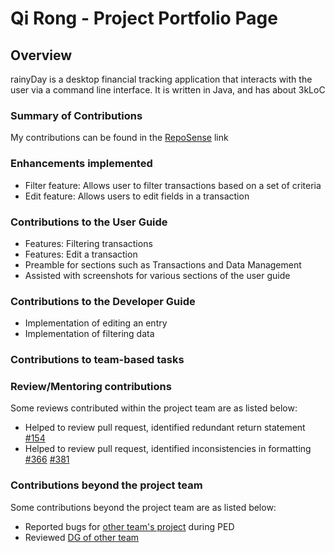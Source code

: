 # Qi Rong - Project Portfolio Page

## Overview
rainyDay is a desktop financial tracking application that interacts with the user via a command line interface. It is
written in Java, and has about 3kLoC

### Summary of Contributions

My contributions can be found in the [RepoSense](https://nus-cs2113-ay2223s2.github.io/tp-dashboard/?search=ChongQiRong&sort=groupTitle&sortWithin=title&timeframe=commit&mergegroup=&groupSelect=groupByRepos&breakdown=true&checkedFileTypes=docs~functional-code~test-code~other&since=2023-02-17&tabOpen=true&tabType=authorship&zFR=false&tabAuthor=ChongQiRong&tabRepo=AY2223S2-CS2113T-T09-1%2Ftp%5Bmaster%5D&authorshipIsMergeGroup=false&authorshipFileTypes=docs~functional-code~test-code&authorshipIsBinaryFileTypeChecked=false&authorshipIsIgnoredFilesChecked=false)
link

### Enhancements implemented
- Filter feature: Allows user to filter transactions based on a set of criteria
- Edit feature: Allows users to edit fields in a transaction

### Contributions to the User Guide
- Features: Filtering transactions
- Features: Edit a transaction
- Preamble for sections such as Transactions and Data Management
- Assisted with screenshots for various sections of the user guide

### Contributions to the Developer Guide
- Implementation of editing an entry
- Implementation of filtering data

### Contributions to team-based tasks


### Review/Mentoring contributions

Some reviews contributed within the project team are as listed below:

- Helped to review pull request, identified redundant return statement [#154](https://github.com/AY2223S2-CS2113T-T09-1/tp/pull/154)
- Helped to review pull request, identified inconsistencies in formatting [#366](https://github.com/AY2223S2-CS2113T-T09-1/tp/pull/366)
[#381](https://github.com/AY2223S2-CS2113T-T09-1/tp/pull/381)

### Contributions beyond the project team

Some contributions beyond the project team are as listed below:

- Reported bugs for [other team's project](https://github.com/ChongQiRong/ped/issues) during PED
- Reviewed [DG of other team](https://github.com/nus-cs2113-AY2223S2/tp/pull/17/files)